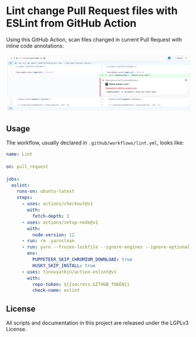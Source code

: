 # Lint change Pull Request files with ESLint from GitHub Action

Using this GitHub Action, scan files changed in current Pull Request with inline code annotations:

<img src="./images/annotations.png">

## Usage

The workflow, usually declared in `.github/workflows/lint.yml`, looks like:

```yml
name: Lint

on: pull_request

jobs:
  eslint:
    runs-on: ubuntu-latest
    steps:
      - uses: actions/checkout@v1
        with:
          fetch-depth: 1
      - uses: actions/setup-node@v1
        with:
          node-version: 12
      - run: rm .yarnclean
      - run: yarn --frozen-lockfile --ignore-engines --ignore-optional --no-bin-links --non-interactive --silent --ignore-scripts --production=false
        env:
          PUPPETEER_SKIP_CHROMIUM_DOWNLOAD: true
          HUSKY_SKIP_INSTALL: true
      - uses: tinovyatkin/action-eslint@v1
        with:
          repo-token: ${{secrets.GITHUB_TOKEN}}
          check-name: eslint
```

## License

All scripts and documentation in this project are released under the LGPLv3 License.
